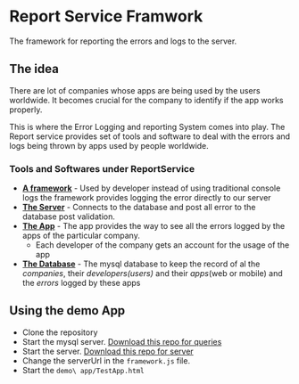 # Report Service Framwork
The framework for reporting the errors and logs to the server.

## The idea
There are lot of companies whose apps are being used by the users worldwide. It becomes crucial for the company to identify if the app works properly.

This is where the Error Logging and reporting System comes into play. The Report service provides set of tools and software to deal with the errors and logs being thrown by apps used by people worldwide.

### Tools and Softwares under ReportService
 - [**A framework**](https://github.com/pranaygupta1999/ReportService-Framwork.git) - Used by developer instead of using traditional console logs the framework provides logging the error directly to our server
 - [**The Server**](https://github.com/pranaygupta1999/ReportService-Server.git) - Connects to the database and post all error to the database post validation.
 - [**The App**](https://github.com/pranaygupta1999/ReportService-App.git) - The app provides the way to see all the errors logged by the apps of the particular company.
    - Each developer of the company gets an account for the usage of the app
- [**The Database**](https://github.com/pranaygupta1999/ReportService-database.git) - The mysql database to keep the record of al the _companies_, their _developers(users)_ and their _apps_(web or mobile) and the _errors_ logged by these apps

## Using the demo App
 - Clone the repository
 - Start the mysql server. [Download this repo for queries](https://github.com/pranaygupta1999/ReportService-database.git)
 - Start the server. [Download this repo for server](https://github.com/pranaygupta1999/ReportService-Server.git)
 - Change the serverUrl in the `framework.js` file.
 - Start the `demo\ app/TestApp.html`



